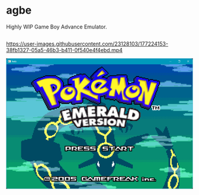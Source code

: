 # agbe
Highly WIP Game Boy Advance Emulator.

## 

https://user-images.githubusercontent.com/23128103/177224153-38fb1327-05a5-46b3-b411-0f540e4f4ebd.mp4

![ex](img/emerald.png)
